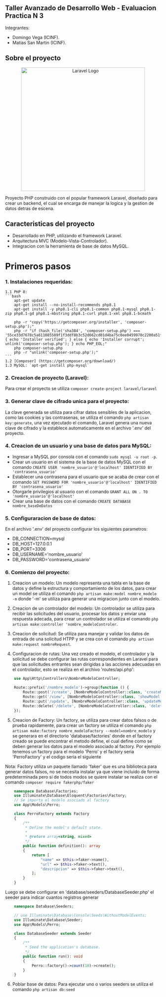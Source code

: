 ## Taller Avanzado de Desarrollo Web - Evaluacion Practica N 3

Integrantes:
- Domingo Vega (ICINF).
- Matias San Martin (ICINF).


## Sobre el proyecto

<p align="center">
    <a href="https://laravel.com" target="_blank"><img src="https://raw.githubusercontent.com/laravel/art/master/logo-lockup/5%20SVG/2%20CMYK/1%20Full%20Color/laravel-logolockup-cmyk-red.svg" width="400" alt="Laravel Logo"></a>
</p>

Proyecto PHP construido con el popular framework Laravel, diseñado para crear un backend, el cual se encarga de manejar la logica y la gestion de datos detras de escena.

## Caracteristicas del proyecto

- Desarrollado en PHP, utilizando el framework Laravel.
- Arquitectura MVC (Modelo-Vista-Controlador).
- Integracion con la herramienta de base de datos MySQL.

# Primeros pasos

### 1. Instalaciones requeridas:
    1.1 PHP 8: 
    ```bash
        apt-get update
        apt-get install --no-install-recommends php8.1
        apt-get install -y php8.1-cli php8.1-common php8.1-mysql php8.1-zip php8.1-gd php8.1-mbstring php8.1-curl php8.1-xml php8.1-bcmath

        php -r "copy('https://getcomposer.org/installer', 'composer-setup.php');"
        php -r "if (hash_file('sha384', 'composer-setup.php') === '55ce33d7678c5a611085589f1f3ddf8b3c52d662cd01d4ba75c0ee0459970c2200a51f492d557530c71c15d8dba01eae') { echo 'Installer verified'; } else { echo 'Installer corrupt'; unlink('composer-setup.php'); } echo PHP_EOL;"
        php composer-setup.php
        php -r "unlink('composer-setup.php');"   
    ```
    1.2 [Composer] (https://getcomposer.org/download/)
    1.3 MySQL: `apt-get install php-mysql`

### 2. Creacion de proyecto (Laravel):

Para crear el proyecto se utiliza `composer create-project laravel/laravel` 

### 3. Generar clave de cifrado unica para el proyecto:

La clave generada se utiliza para cifrar datos sensibles de la aplicacion, como las cookies y las contrasenas, se utiliza el comando `php artisan key:generate`, una vez ejecutado el comando, Laravel genera una nueva clave de cifrado y la establece automaticamente en el archivo '.env' del proyecto.

### 4. Creacion de un usuario y una base de datos para MySQL:

- Ingresar a MySQL por consola con el comando `sudo mysql -u root -p`.
- Crear un usuario en el sistema de la base de datos MySQL con el comando `CREATE USER 'nombre_usuario'@'localhost' IDENTIFIED BY 'contrasena_usuario'`
- Establecer una contrasena para el usuario que se acaba de crear con el comando `SET PASSWORD FOR 'nombre_usuario'@'localhost' IDENTIFIED BY 'contrasena_usuario'`
- Otorgarle privilegios al usuario con el comando `GRANT ALL ON . TO 'nombre_usuario'@'localhost'`
- Crear una base de datos con el comando `CREATE DATABASE nombre_baseDeDatos`

### 5. Configuraracion de base de datos:

En el archivo '.env' del proyecto configurar los siguientes parametros:
- DB_CONNECTION=mysql
- DB_HOST=127.0.0.1
- DB_PORT=3306
- DB_USERNAME='nombre_usuario'
- DB_PASSWORD='contrasena_usuario'

### 6. Comienzo del proyecto:

 1. Creacion un modelo:
 Un modelo representa una tabla en la base de datos y define la estructura y comportamiento de los datos, para crear un model se utiliza el comando `php artisan make:model nombre_modelo -m` donde '-m' se utiliza para generar una migracion junto con el modelo.

 2. Creacion de un controlador del modelo:
 Un controlador se utiliza para recibir las solicitudes del usuario, procesar los datos y enviar una respuesta adecada, para crear un controlador se utiliza el comando `php artisan make:controller 'nombre_modeloControler`.

 3. Creacion de solicitud:
 Se utiliza para manejar y validar los datos de entrada de una solicitud HTPP y se crea con el comando `php artisan make:request nombreRequest`.

 4. Configuracion de rutas:
 Una vez creado el modelo, el controlador y la solicitud se debe configurar las rutas correspondientes en Laravel para que las solicitudes entrantes sean dirigidas a las acciones adecuadas en el controlador, esto se realiza en el archivo 'routes/api.php':

```php
    use App\Http\Controllers\NombreModeloController;

    Route::prefix('/nombre_modelo')->group(function () {
        Route::post('/create', [NombreModeloController::class, 'createModel']);
        Route::get('/view', [NombreModeloController::class, 'showModel']);
        Route::put('/update', [NombreModeloController::class, 'updateModel']);
        Route::delete('/delete', [NombreModeloController::class, 'deleteModel']);
    });
```

5. Creacion de Factory:
 Un factory, se utiliza para crear datos falsos o de prueba rapidamente, para crear un factory se utiliza el comando `php artisan make:factory nombre_modeloFactory --model=nombre_modelo` y se generara en el directorio 'database/factories' donde en el factory creado se puede encontrar el metodo define, el cual define como se deben generar los datos para el modelo asociado al factory. Por ejemplo tenemos un factory para el modelo 'Perro' y el factory seria 'PerroFactory' y el codigo seria el siguiente

 Nota: Factory utiliza un paquete llamado 'faker' que es una biblioteca para generar datos falsos, no se necesita instalar ya que viene incluido de forma predeterminada pero si de todos modos se quiere instalar se realiza con el comando `composer require fakerphp/faker`

```php
    namespace Database\Factories;
    use Illuminate\Database\Eloquent\Factories\Factory;
    // Se importa el modelo asociado al factory
    use App\Models\Perro;

    class PerroFactory extends Factory
    {
        /**
         * Define the model's default state.
         *
         * @return array<string, mixed>
         */
        public function definition(): array
        {
            return [
                "name" => $this->faker->name(),
                "url" => $this->faker->text(),
                "descripcion" => $this->faker->text(),
            ];
        }
    }
```

Luego se debe configurar en 'database/seeders/DatabaseSeeder.php' el seeder para indicar cuantos registros generar
```php
    namespace Database\Seeders;

    // use Illuminate\Database\Console\Seeds\WithoutModelEvents;
    use Illuminate\Database\Seeder;
    use App\Models\Perro;

    class DatabaseSeeder extends Seeder
    {
        /**
         * Seed the application's database.
         */
        public function run(): void
        {
            Perro::factory()->count(10)->create();
        }
    }
```

6. Poblar base de datos:
Para ejecutar uno o varios seeders se utiliza el comando `php artisan db:seed`


